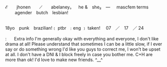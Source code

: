 <p>
<br>  ℰ  jhonen  ⟋  abelaney。
⠀he & she₂ ⠀—⠀⠀mascfem terms 
⠀⠀⠀agender butch lesbian!⠀⠀<br>
  
<br> 18yo punk brazilian!﹝ ptbr ‎‎‎ ‎‎﹕eng ﹞
taken! ⠀ 07 ／ 17 ／  24 <br>
⠀⠀
<br> :⠀⠀ Extra info
I'm generally okay with everything and everyone, I don't like drama at all! Please understand that sometimes I can be a little slow, if I ever say or do something wrong I'd like you guys to correct me, I won't be upset at all. I don't have a DNI & I block freely in case you bother me. C+H are more than ok! I'd love to make new friends. ^__^ <br>
</p>
